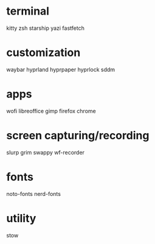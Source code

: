 # terminal
kitty
zsh
starship
yazi
fastfetch

# customization
waybar
hyprland
hyprpaper
hyprlock
sddm

# apps
wofi
libreoffice
gimp
firefox
chrome

# screen capturing/recording
slurp
grim
swappy
wf-recorder

# fonts
noto-fonts
nerd-fonts

# utility
stow
